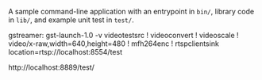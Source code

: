 A sample command-line application with an entrypoint in `bin/`, library code
in `lib/`, and example unit test in `test/`.


gstreamer: gst-launch-1.0 -v videotestsrc ! videoconvert ! videoscale ! video/x-raw,width=640,height=480 ! mfh264enc ! rtspclientsink location=rtsp://localhost:8554/test

http://localhost:8889/test/